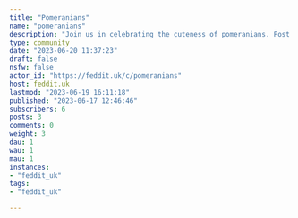 ```yaml
---
title: "Pomeranians" 
name: "pomeranians"
description: "Join us in celebrating the cuteness of pomeranians. Post your poms and enjoy others’. This is not a place for breeders or sellers."
type: community
date: "2023-06-20 11:37:23"
draft: false
nsfw: false
actor_id: "https://feddit.uk/c/pomeranians"
host: feddit.uk
lastmod: "2023-06-19 16:11:18"
published: "2023-06-17 12:46:46"
subscribers: 6
posts: 3
comments: 0
weight: 3
dau: 1
wau: 1
mau: 1
instances:
- "feddit_uk"
tags: 
- "feddit_uk"

---
```

